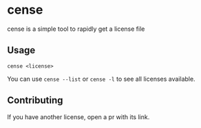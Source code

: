 # cense

cense is a simple tool to rapidly get a license file

## Usage

`cense <license>`

You can use `cense --list` or `cense -l` to see all licenses available.

## Contributing

If you have another license, open a pr with its link.